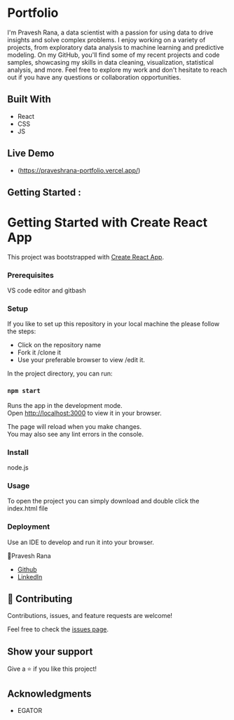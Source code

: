 # Portfolio
I'm Pravesh Rana, a data scientist with a passion for using data to drive insights and solve complex problems. I enjoy working on a variety of projects, from exploratory data analysis to machine learning and predictive modeling. On my GitHub, you'll find some of my recent projects and code samples, showcasing my skills in data cleaning, visualization, statistical analysis, and more. Feel free to explore my work and don't hesitate to reach out if you have any questions or collaboration opportunities. 

## Built With
- React
- CSS
- JS


## Live Demo

- (https://praveshrana-portfolio.vercel.app/)


## Getting Started :
# Getting Started with Create React App

This project was bootstrapped with [Create React App](https://github.com/facebook/create-react-app).

### Prerequisites
VS code editor and gitbash 

### Setup
 If you like to set up this repository in your local machine the please follow the steps:
 - Click on the repository name 
 - Fork it /clone it 
 - Use your preferable browser to view /edit it.


In the project directory, you can run:

### `npm start`

Runs the app in the development mode.\
Open [http://localhost:3000](http://localhost:3000) to view it in your browser.

The page will reload when you make changes.\
You may also see any lint errors in the console.

### Install
   node.js

### Usage
To open the project you can simply download and double click the index.html file

### Deployment
Use an IDE to develop and run it into your browser.

👤Pravesh Rana

- [Github](https://github.com/Pravesh-Rana)
- [LinkedIn](https://www.linkedin.com/in/pravesh-rana-237941202/)


## 🤝 Contributing

Contributions, issues, and feature requests are welcome!

Feel free to check the [issues page](../../issues/).

## Show your support

Give a ⭐️ if you like this project!

## Acknowledgments
- EGATOR













